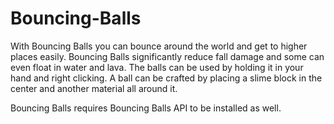 # Bouncing-Balls
With Bouncing Balls you can bounce around the world and get to higher places easily. Bouncing Balls significantly reduce fall damage and some can even float in water and lava. The balls can be used by holding it in your hand and right clicking. A ball can be crafted by placing a slime block in the center and another material all around it.

Bouncing Balls requires Bouncing Balls API to be installed as well.
